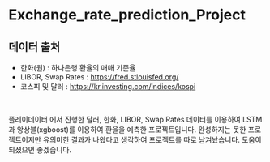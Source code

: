 # Exchange_rate_prediction_Project

## 데이터 출처

- 한화(원) : 하나은행 환율의 매매 기준율
- LIBOR, Swap Rates : https://fred.stlouisfed.org/
- 코스피 및 달러 : https://kr.investing.com/indices/kospi

</br>

플레이데이터 에서 진행한
달러, 한화, LIBOR, Swap Rates 데이터를 이용하여 LSTM과 앙상블(xgboost)를 이용하여 환율을 예측한 프로젝트입니다.
완성하지는 못한 프로젝트이지만 유의미한 결과가 나왔다고 생각하여 프로젝트를 따로 남겨놨습니다.
도움이 되셨으면 좋겠습니다.
